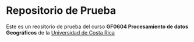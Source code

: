 # Repositorio de Prueba 
Este es un reositorio de prueba del curso **GF0604 Procesamiento de datos Geográficos** de la [Universidad de Costa Rica](https://www.ucr.ac.cr/)
